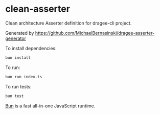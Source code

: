 # clean-asserter

Clean architecture Asserter definition for dragee-cli project.

Generated by https://github.com/MichaelBernasinski/dragee-asserter-generator

To install dependencies:

```bash
bun install
```

To run:

```bash
bun run index.ts
```

To run tests:

```bash
bun test
```

[Bun](https://bun.sh) is a fast all-in-one JavaScript runtime.
